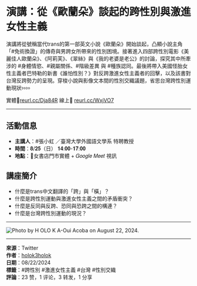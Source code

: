 # 演講：從《歐蘭朵》談起的跨性別與激進女性主義

演講將從號稱當代trans的第一部英文小說《歐蘭朵》開始談起，凸顯小說主角「#免術換證」的傳奇與男跨女所帶來的性別困境。接著進入四部跨性別電影《美麗佳人歐蘭朵》、《阿莉芙》、《翠絲》與《我的老婆是老公》的討論，探究其中所牽涉的 #身體情慾、#親屬關係、#階級差異 與 #種族認同。最後將帶入美國怪胎女性主義者巴特勒的新書《誰怕性別？》對反跨激進女性主義者的回擊，以及該書對台灣反跨勢力的呈現。穿梭小說與影像文本間的性別交織議題，省思台灣跨性別運動現狀⇰⇰ 

實體🌟[reurl.cc/Dja84R](https://reurl.cc/Dja84R) 線上🌟 [reurl.cc/WxjVO7](https://reurl.cc/WxjVO7) 

---

## 活動信息

- **主講人**：#張小虹 ／臺灣大學外國語文學系 特聘教授  
- **時間**：𝟖/𝟐𝟓（日） 𝟏𝟒:𝟎𝟎-𝟏𝟕:𝟎𝟎  
- **地點**：📝女書店門市實體 + 𝐺𝑜𝑜𝑔𝑙𝑒 𝑀𝑒𝑒𝑡 視訊  

## 講座簡介

- 什麼是trans中文翻譯的「跨」與「橫」？  
- 什麼是跨性別運動與激進女性主義之間的矛盾衝突？  
- 什麼是反同與反跨、恐同與恐跨之間的構連？  
- 什麼是台灣跨性別運動的現況？  

---

![Photo by H OLO K A-Oui Acoba on August 22, 2024.](https://scontent-sjc3-1.cdninstagram.com/v/t51.29350-15/456604755_886197636781931_8926726249184024046_n.jpg?stp=dst-jpg_e35_tt6&efg=eyJ2ZW5jb2RlX3RhZyI6ImltYWdlX3VybGdlbi4xNDQweDIwMzYuc2RyLmYyOTM1MC5kZWZhdWx0X2ltYWdlIn0&_nc_ht=scontent-sjc3-1.cdninstagram.com&_nc_cat=111&_nc_ohc=0cWHl2B4hWkQ7kNvgEjPXcA&_nc_gid=6d012bb6a41947aaac76e9d5b4bfad9b&edm=APs17CUBAAAA&ccb=7-5&ig_cache_key=MzQ0MDM2OTM1NTc3NzMyMjQwNg%3D%3D.3-ccb7-5&oh=00_AYDqiqrEOzlqq_5LNhOfL2c_yn0tI7adks-1Kt-QvxK3pQ&oe=6795C9DA&_nc_sid=10d13b)

---

**來源**：Twitter  
**作者**：[holok3holok](https://l.threads.net/@holok3holok)  
**日期**：08/22/2024  
**標籤**：#跨性別 #激進女性主義 #台灣 #性別交織  
**評論**：23 赞，1 评论，3 转发，1 分享